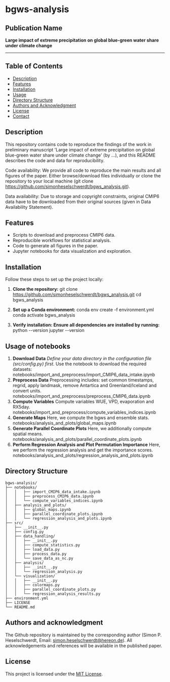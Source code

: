 # **bgws-analysis**

## **Publication Name**
**Large impact of extreme precipitation on global blue-green water share under climate change**

---

## Table of Contents

- [Description](#description)
- [Features](#features)
- [Installation](#installation)
- [Usage](#usage)
- [Directory Structure](#directory-structure)
- [Authors and Acknowledgment](#authors-and-acknowledgment)
- [License](#license)
- [Contact](#contact)

## Description
This repository contains code to reproduce the findings of the work in preliminary manuscript 'Large impact of extreme precipitation on global blue-green water share under climate change' (by ...), and this README describes the code and data for reproducibility.

Code availability: We provide all code to reproduce the main results and all figures of the paper. Either browse/download files individually or clone the repository to your local machine (git clone https://github.com/simonheselschwerdt/bgws_analysis.git). 

Data availability: Due to storage and copyright constraints, original CMIP6 data have to be downloaded from their original sources (given in Data Availability Statement).

## Features

- Scripts to download and preprocess CMIP6 data.
- Reproducible workflows for statistical analysis.
- Code to generate all figures in the paper.
- Jupyter notebooks for data visualization and exploration.

## Installation

Follow these steps to set up the project locally:

1. **Clone the repository:**
   git clone https://github.com/simonheselschwerdt/bgws_analysis.git
   cd bgws_analysis

2. **Set up a Conda environment:**
   conda env create -f environment.yml
   conda activate bgws_analysis

3. **Verify installation: Ensure all dependencies are installed by running:**
   python --version
   jupyter --version

## Usage of notebooks

1. **Download Data**
   *Define your data directory in the configuration file (src/config.py) first.*
   Use the notebook to download the required datasets:
   notebooks/import_and_preprocess/import_CMIP6_data_intake.ipynb
3. **Preprocess Data**
   Preprocessing includes: set common timestamps, regrid, apply landmask, remove Antartica and Greenland/Iceland and convert units.
   notebooks/import_and_preprocess/preprocess_CMIP6_data.ipynb
4. **Compute Variables**
   Compute variables WUE, VPD, evaporation and RX5day.
   notebooks/import_and_preprocess/compute_variables_indices.ipynb
5. **Generate Maps**
   Here, we compute the bgws and ensemble stats.
   notebooks/analysis_and_plots/global_maps.ipynb
6. **Generate Parallel Coordinate Plots**
   Here, we additionally compute spatial means.
   notebooks/analysis_and_plots/parallel_coordinate_plots.ipynb
8. **Perform Regression Analysis and Plot Permutation Importance**
   Here, we perform the regression analysis and get the importance scores.
   notebooks/analysis_and_plots/regression_analysis_and_plots.ipynb

## Directory Structure

```plaintext
bgws-analysis/
├── notebooks/                                      
│   │   ├── import_CMIP6_data_intake.ipynb            
│   │   ├── preprocess_CMIP6_data.ipynb
│   │   └── compute_variables_indices.ipynb
│   ├── analysis_and_plots/     
│   │   ├── global_maps.ipynb
│   │   ├── parallel_coordinate_plots.ipynb
│   │   └── regression_analysis_and_plots.ipynb
├── src/                                            
│   ├── __init__.py
│   ├── config.py
│   ├── data_handling/
│   │   ├── __init__.py 
│   │   ├── compute_statistics.py        
│   │   ├── load_data.py
│   │   ├── process_data.py
│   │   └── save_data_as_nc.py
│   ├── analysis/        
│   │   ├── __init__.py 
│   │   └── regression_analysis.py
│   └── visualization/ 
│   │   ├── __init__.py 
│   │   ├── colormaps.py        
│   │   ├── parallel_coordinate_plots.py
│   │   └── regression_analysis_results.py
├── environment.yml        
├── LICENSE                
└── README.md
```            

## Authors and acknowledgment
The Github repository is maintained by the corresponding author (Simon P. Heselschwerdt, Email: [simon.heselschwerdt@hereon.de](mailto:simon.heselschwerdt@hereon.de)). 
All acknowledgements and references will be available in the published paper.

## License
This project is licensed under the [MIT License](LICENSE).
